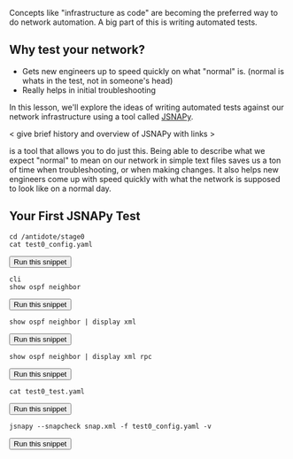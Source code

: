 Concepts like "infrastructure as code" are becoming the preferred way to do network automation. A big part of this is writing automated tests.

## Why test your network? 

- Gets new engineers up to speed quickly on what "normal" is. (normal is whats in the test, not in someone's head)
- Really helps in initial troubleshooting

In this lesson, we'll explore the ideas of writing automated tests against our network infrastructure using a tool called [JSNAPy](https://github.com/Juniper/jsnapy).

< give brief history and overview of JSNAPy with links >


 is a tool that allows you to do just this. Being able to describe what we expect "normal" to mean on our network in simple text files saves us a ton of time when troubleshooting, or when making changes. It also helps new engineers come up with speed quickly with what the network is supposed to look like on a normal day.

## Your First JSNAPy Test

```
cd /antidote/stage0
cat test0_config.yaml
```
<button type="button" class="btn btn-primary btn-sm" onclick="runSnippetInTab('linux', this)">Run this snippet</button>

```
cli
show ospf neighbor
```
<button type="button" class="btn btn-primary btn-sm" onclick="runSnippetInTab('r1', this)">Run this snippet</button>

```
show ospf neighbor | display xml
```
<button type="button" class="btn btn-primary btn-sm" onclick="runSnippetInTab('r1', this)">Run this snippet</button>

```
show ospf neighbor | display xml rpc
```
<button type="button" class="btn btn-primary btn-sm" onclick="runSnippetInTab('r1', this)">Run this snippet</button>

```
cat test0_test.yaml
```
<button type="button" class="btn btn-primary btn-sm" onclick="runSnippetInTab('linux', this)">Run this snippet</button>

```
jsnapy --snapcheck snap.xml -f test0_config.yaml -v
```
<button type="button" class="btn btn-primary btn-sm" onclick="runSnippetInTab('linux', this)">Run this snippet</button>

